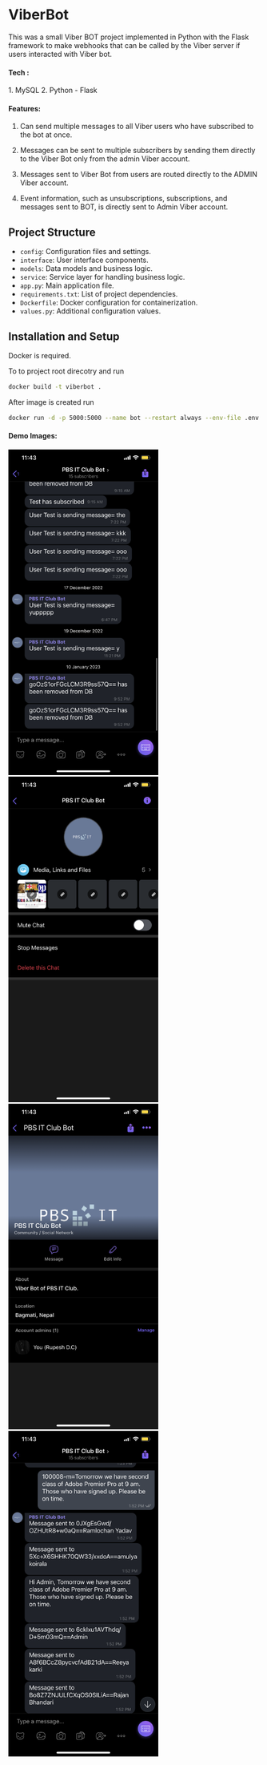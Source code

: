 # ViberBot
This was a small Viber BOT project implemented in Python with the Flask framework to make webhooks 
that can be called by the Viber server if users interacted with Viber bot.

<h4>Tech :</h4>
1. MySQL 
2. Python - Flask


<h4>Features:</h4>

1. Can send multiple messages to all Viber users who have subscribed to the bot at once.

2. Messages can be sent to multiple subscribers by sending them directly to the Viber Bot only from the admin Viber account.

3. Messages sent to Viber Bot from users are routed directly to the ADMIN Viber account.

4. Event information, such as unsubscriptions, subscriptions, and messages sent to BOT, is directly sent to Admin  Viber account.

## Project Structure
- `config`: Configuration files and settings.
- `interface`: User interface components.
- `models`: Data models and business logic.
- `service`: Service layer for handling business logic.
- `app.py`: Main application file.
- `requirements.txt`: List of project dependencies.
- `Dockerfile`: Docker configuration for containerization.
- `values.py`: Additional configuration values.

## Installation and Setup

Docker is required.

To to project root direcotry and run

```bash
docker build -t viberbot .
```

After image is created run 

```bash
docker run -d -p 5000:5000 --name bot --restart always --env-file .env viberbot
```


<h4>Demo Images: </h4>

<a href="url"><img src="https://github.com/rupysdxe/ViberBot/blob/main/demo/IMG_0850.PNG" width="300" height="650"></a>
<a href="url"><img src="https://github.com/rupysdxe/ViberBot/blob/main/demo/IMG_0851.PNG" width="300" height="650"></a>
<a href="url"><img src="https://github.com/rupysdxe/ViberBot/blob/main/demo/IMG_0852.PNG" width="300" height="650"></a>
<a href="url"><img src="https://github.com/rupysdxe/ViberBot/blob/main/demo/IMG_0853.PNG" width="300" height="650"></a>
